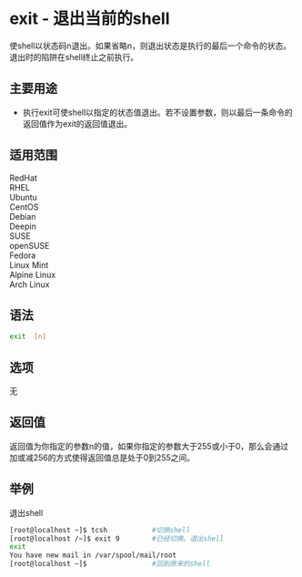 # exit - 退出当前的shell
使shell以状态码n退出。如果省略n，则退出状态是执行的最后一个命令的状态。退出时的陷阱在shell终止之前执行。
## 主要用途
- 执行exit可使shell以指定的状态值退出。若不设置参数，则以最后一条命令的返回值作为exit的返回值退出。

## 适用范围

<!-- <div class="svg linux">Linux</div> -->
<div class="svg redhat">RedHat</div>
<div class="svg rhel">RHEL</div>
<div class="svg ubuntu">Ubuntu</div>
<div class="svg centos">CentOS</div>
<div class="svg debian">Debian</div>
<div class="svg deepin">Deepin</div>
<div class="svg suse">SUSE</div>
<div class="svg opensuse">openSUSE</div>
<div class="svg fedora">Fedora</div>
<div class="svg linuxmint">Linux Mint</div>
<!-- <div class="svg mxlinux">MX Linux</div> -->
<div class="svg alpinelinux">Alpine Linux</div>
<div class="svg archlinux">Arch Linux</div>

## 语法

``` bash
exit  [n]
```

## 选项
无
## 返回值
返回值为你指定的参数n的值，如果你指定的参数大于255或小于0，那么会通过加或减256的方式使得返回值总是处于0到255之间。
## 举例

退出shell
``` bash
[root@localhost ~]$ tcsh           #切换shell
[root@localhost /~]$ exit 9        #已经切换。退出shell
exit
You have new mail in /var/spool/mail/root
[root@localhost ~]$                #回到原来的shell
```


